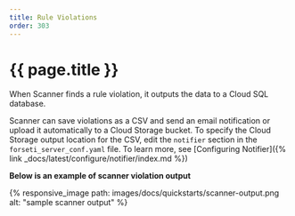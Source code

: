 ```yaml
---
title: Rule Violations
order: 303
---
```


# {{ page.title }}

When Scanner finds a rule violation, it outputs the data to a Cloud SQL database.

Scanner can save violations as a CSV and send an email notification or upload it
automatically to a Cloud Storage bucket. To specify the Cloud Storage output
location for the CSV, edit the `notifier` section in the `forseti_server_conf.yaml`
file. To learn more, see
[Configuring Notifier]({% link _docs/latest/configure/notifier/index.md %})

**Below is an example of scanner violation output**

{% responsive_image path: images/docs/quickstarts/scanner-output.png alt: "sample scanner output" %}
